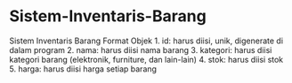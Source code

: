 # Sistem-Inventaris-Barang
Sistem Inventaris Barang Format Objek 1. id: harus diisi, unik, digenerate di dalam program 2. nama: harus diisi nama barang 3. kategori: harus diisi kategori barang (elektronik, furniture, dan lain-lain) 4. stok: harus diisi stok 5. harga: harus diisi harga setiap barang
